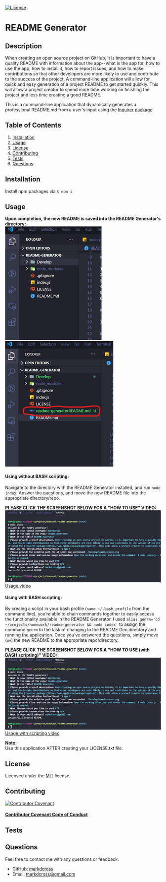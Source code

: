 [![License](https://img.shields.io/github/license/markdcross/readme-generator)](https://img.shields.io/github/license/markdcross/readme-generator)

# README Generator

## Description

When creating an open source project on GitHub, it is important to have a quality README with information about the app--what is the app for, how to use the app, how to install it, how to report issues, and how to make contributions so that other developers are more likely to use and contribute to the success of the project. A command-line application will allow for quick and easy generation of a project README to get started quickly. This will allow a project creator to spend more time working on finishing the project and less time creating a good README.

This is a command-line application that dynamically generates a professional README.md from a user's input using the [Inquirer package](https://www.npmjs.com/package/inquirer)

## Table of Contents

1. [Installation](#Installation)
2. [Usage](#Usage)
3. [License](#License)
4. [Contributing](#Contributing)
5. [Tests](#Tests)
6. [Questions](#Questions)

## Installation

Install npm packages via `$ npm i`

## Usage

**Upon completion, the new README is saved into the README Generator's directory:**<br />
![Before](./Develop/assets/beforescreen.png)
![After](./Develop/assets/afterscreen.png)

#### Using without BASH scripting:

Navigate to the directory with the README Generator installed, and run `node index`. Answer the questions, and move the new README file into the appropriate directory/repo.

**PLEASE CLICK THE SCREENSHOT BELOW FOR A "HOW TO USE" VIDEO:**<br />
[![Usage video](./Develop/assets/questionsscreen.png)](https://drive.google.com/file/d/1PzLbBhCBBa059C5wZ47n52lQlTT0woAI/preview)
[Usage video](https://drive.google.com/file/d/1PzLbBhCBBa059C5wZ47n52lQlTT0woAI/preview)

#### Using with BASH scripting:

By creaing a script in your bash profile (`nano ~/.bash_profile` from the command line), you’re able to chain commands together to easily access the functionality available in the README Generator. I used `alias genrm='cd ~/projects/homework/readme-generator && node index'` to assign the command `genrm` to the task of changing to the README Gen directory and running the application. Once you’ve answered the questions, simply move (`mv`) the new README to the appropriate repo/directory.

**PLEASE CLICK THE SCREENSHOT BELOW FOR A "HOW TO USE (with BASH scripting)" VIDEO:**<br />
[![Usage video](./Develop/assets/questionsscreen.png)](https://drive.google.com/file/d/1XuToW4OQXmtFBxlrapY6TtXyg-WJctup/view)
[Usage with scripting video](https://drive.google.com/file/d/1XuToW4OQXmtFBxlrapY6TtXyg-WJctup/view)

**Note:** <br /> Use this application AFTER creating your LICENSE.txt file.

## License

Licensed under the [MIT](https://github.com/markdcross/readme-generator/blob/master/LICENSE.txt) license.

## Contributing

[![Contributor Covenant](https://img.shields.io/badge/Contributor%20Covenant-v2.0%20adopted-ff69b4.svg)](code_of_conduct.md)

#### [Contributor Covenant Code of Conduct](https://www.contributor-covenant.org/version/2/0/code_of_conduct/)

## Tests

## Questions

Feel free to contact me with any questions or feedback:

-   GitHub: [markdcross](https://github.com/markdcross)
-   Email: <markdcross@gmail.com>
